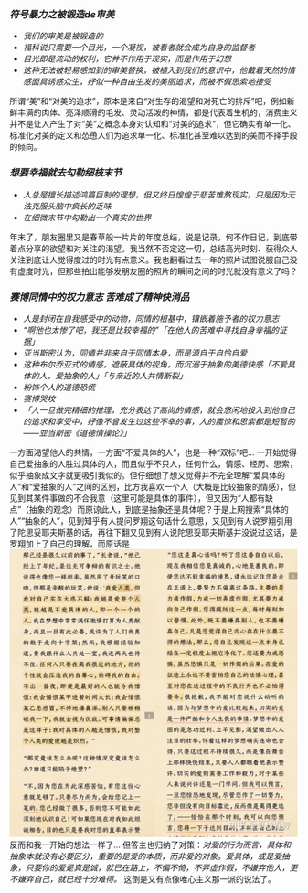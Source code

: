 ### *符号暴力之被锻造de审美*
- *我们的审美是被锻造的*
- *福科说只需要一个目光，一个凝视，被看者就会成为自身的监督者*
- *目光即是流动的权利，它并不作用于现实，而是作用于幻想*
- *这种无法被轻易感知到的审美替换，被植入到我们的意识中，他戴着天然的情感面具诱惑众生，好似一种自由生发的美丽追求，而被不假思索地接受*

所谓“美”和“对美的追求”，原本是来自“对生存的渴望和对死亡的排斥”吧，例如新鲜丰满的肉体、亮泽顺滑的毛发、灵动活泼的神情，都是代表着生机的，消费主义并不是让人产生了对“美”之概念本身对认知和“对美的追求”，但它确实有单一化、标准化对美的定义和怂恿人们为追求单一化、标准化甚至难以达到的美而不择手段的倾向。

### *想要幸福就去勾勒细枝末节*
- *人总是擅长描述鸿篇巨制的理想，但又终日惶惶于悲苦难熬现实，只是因为无法克服头脑中疯长的乏味*
- *在细微末节中勾勒出一个真实的世界*

年末了，朋友圈里又是春草般一片片的年度总结，说是记录，何不作日记，到底带着点分享的欲望和对关注的渴望。我当然不否定这一切，总结高光时刻、获得众人关注到底让人觉得度过的时光有点意义。我也翻看过去一年的照片试图说服自己没有虚度时光，但那些拍出能够发朋友圈的照片的瞬间之间的时光就没有意义了吗？


### *赛博同情中的权力意志 苦难成了精神快消品*
- *人是封闭在自我感受中的动物，同情的根基中，镶嵌着施予者的权力意志*
- *“啊他也太惨了吧，我还是比较幸福的”「在他人的苦难中寻找自身幸福的证据」*
- *亚当斯密认为，同情并非来自于同情本身，而是源自于自怜自爱*
- *这种布尔乔亚式的情感，遮蔽具体的视角，而沉溺于抽象的美德快感「不爱具体的人，爱抽象的人」「与亲近的人共情断裂」*
- *粉饰个人的道德恐慌*
- *赛博哭坟*
- *「人一旦做完精细的推理，充分表达了高尚的情感，就会悠闲地投入到他自己的追求和享受中，好像不曾发生过这些不幸的事，人的震惊和思索都是短暂的——亚当斯密《道德情操论》」*

一方面渴望他人的共情，一方面“不爱具体的人”，也是一种“双标”吧...
一开始觉得自己爱抽象的人胜过具体的人，而且似乎不只人，任何什么，情感、经历、思索，似乎抽象成文字就更吸引我似的。但仔细想了想又觉得并不完全理解“爱具体的人”和“爱抽象的人”之间的区别，比方我喜欢一个人（大概是比较抽象的情感），但见到其某件事做的不合我意（这里可能是具体的事件），但又因为“人都有缺点”（抽象的观念）而原谅此人，到底是抽象还是具体呢？于是上网搜索“具体的人”“抽象的人”，见到知乎有人提问罗翔这句话什么意思，又见到有人说罗翔引用了陀思妥耶夫斯基的话，再往下翻又见到有人说陀思妥耶夫斯基并没说过这话，是罗翔加上了自己的理解，而原话是
![](../diary_pic/v2-0d09442a0ca0b3f1f88c42479e96e4ef_r.jpg)
反而和我一开始的想法一样了... 但答主也归纳了对策：*对爱的行为而言，具体和抽象本就没有必要区分，重要的是爱的本质，而非爱的对象。爱具体，或是爱抽象，只要你的爱是真是诚，就已在路上，不偏不倚，不弄虚作假，不嫌弃他人，更不嫌弃自己，就已经十分难得。* 这倒是又有点像唯心主义那一派的说法了。
